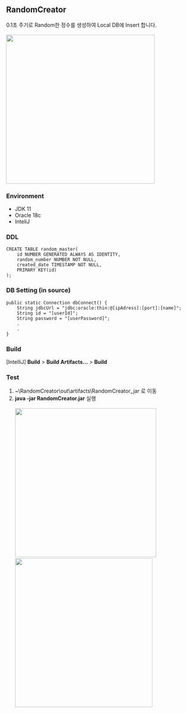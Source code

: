 ## RandomCreator
0.1초 주기로 Random한 정수를 생성하여 Local DB에 Insert 합니다.
<br><br><img src="https://user-images.githubusercontent.com/97152402/160879113-8e2f99b7-73b1-4c0e-95bf-a5e9b086a3c3.png" width="400" height="400">

### Environment
- JDK 11
- Oracle 18c
- InteliJ

### DDL
```
CREATE TABLE random_master(
    id NUMBER GENERATED ALWAYS AS IDENTITY,
    random_number NUMBER NOT NULL,
    created_date TIMESTAMP NOT NULL,
    PRIMARY KEY(id)
);
```

### DB Setting (in source)
```
public static Connection dbConnect() {
    String jdbcUrl = "jdbc:oracle:thin:@[ipAdress]:[port]:[name]";
    String id = "[userId]";
    String password = "[userPassword]";
    .
    .
}
```

### Build
[IntelliJ] **Build** > **Build Artifacts...** > **Build**

### Test
1. ~\RandomCreator\out\artifacts\RandomCreator_jar 로 이동
2. **java -jar RandomCreator.jar** 실행
<br><br><img src="https://user-images.githubusercontent.com/97152402/160880613-c6b698f8-a07d-4fe4-a0a9-e8e9f54b11ac.png" width="380" height="400">  <img src="https://user-images.githubusercontent.com/97152402/160881946-be8041fc-8bb1-4175-be1e-3e98eabe924b.png" width="370" height="400">
